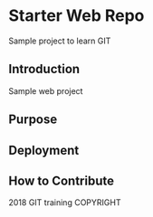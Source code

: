 # Starter Web Repo
Sample project to learn GIT

## Introduction
Sample web project

## Purpose

## Deployment

## How to Contribute

2018 GIT training COPYRIGHT